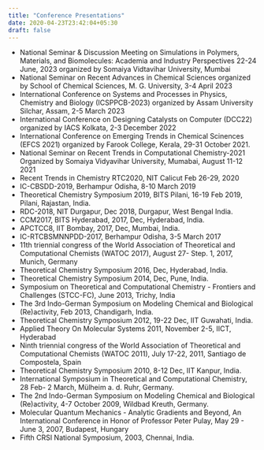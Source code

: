 ```yaml
---
title: "Conference Presentations"
date: 2020-04-23T23:42:04+05:30
draft: false
---
```


-   National Seminar & Discussion Meeting on Simulations in Polymers,
    Materials, and Biomolecules: Academia and Industry Perspectives
    22-24 June, 2023 organized by Somaiya Vidtavihar University, 
    Mumbai
-   National Seminar on Recent Advances in Chemical Sciences organized by
    School of Chemical Sciences, M. G. University, 3-4 April 2023
-   International Conference on Systems and Processes in Physics, 
    Chemistry and Biology (ICSPPCB-2023) organized by Assam University 
    Silchar, Assam, 2-5 March 2023
-   International Conference on Designing Catalysts on Computer (DCC22)
    organized by IACS Kolkata, 2-3 December 2022
-   International Conference on Emerging Trends in Chemical Scinences (EFCS
    2021) organized by Farook College, Kerala, 29-31 October 2021.
-   National Seminar on Recent Trends in Computational Chemistry-2021 
    Organized by Somaiya Vidyavihar University, Mumabai, 
    August 11-12 2021
-   Recent Trends in Chemistry RTC2020, NIT Calicut Feb 26-29, 2020
-   IC-CBSDD-2019, Berhampur Odisha, 8-10 March 2019
-   Theoretical Chemistry Symposium 2019, BITS Pilani, 16-19 Feb 2019,
    Pilani, Rajastan, India.
-   RDC-2018, NIT Durgapur, Dec 2018, Durgapur, West Bengal India.
-   CCM2017, BITS Hyderabad, 2017, Dec, Hyderabad, India.
-   APCTCC8, IIT Bombay, 2017, Dec, Mumbai, India.
-   IC-RTCBSMNNPDD-2017, Berhampur Odisha, 3-5 March 2017
-   11th triennial congress of the World Association of Theoretical and
    Computational Chemists (WATOC 2017), August 27- Step. 1, 2017,
    Munich, Germany
-   Theoretical Chemistry Symposium 2016, Dec, Hyderabad, India.
-   Theoretical Chemistry Symposium 2014, Dec, Pune, India.
-   Symposium on Theoretical and Computational Chemistry - Frontiers and
    Challenges (STCC-FC), June 2013, Trichy, India
-   The 3rd Indo-German Symposium on Modeling Chemical and Biological
    (Re)activity, Feb 2013, Chandigarh, India.
-   Theoretical Chemistry Symposium 2012, 19-22 Dec, IIT Guwahati,
    India.
-   Applied Theory On Molecular Systems 2011, November 2-5, IICT,
    Hyderabad
-   Ninth triennial congress of the World Association of Theoretical and
    Computational Chemists (WATOC 2011), July 17-22, 2011, Santiago de
    Compostela, Spain
-   Theoretical Chemistry Symposium 2010, 8-12 Dec, IIT Kanpur, India.
-   International Symposium in Theoretical and Computational Chemistry,
    28 Feb- 2 March, Mülheim a. d. Ruhr, Germany.
-   The 2nd Indo-German Symposium on Modeling Chemical and Biological
    (Re)activity, 4-7 October 2009, Wildbad Kreuth, Germany.
-   Molecular Quantum Mechanics - Analytic Gradients and Beyond, An
    International Conference in Honor of Professor Peter Pulay, May 29 -
    June 3, 2007, Budapest, Hungary
-   Fifth CRSI National Symposium, 2003, Chennai, India.
